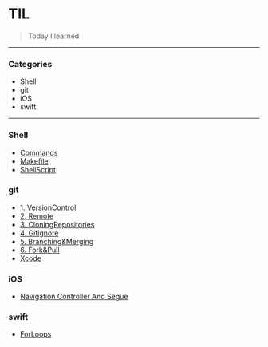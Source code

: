 # TIL
> Today I learned

<hr>

### Categories
*  Shell
* git
* iOS
* swift  

<hr>

### Shell
* [Commands](https://github.com/usoab0561/TIL/blob/main/Shell/Commands.md)
* [Makefile](https://github.com/usoab0561/TIL/blob/main/Shell/Makefile.md)
* [ShellScript](https://github.com/usoab0561/TIL/blob/main/Shell/ShellScirpt.md)


### git
* [1. VersionControl](https://github.com/usoab0561/TIL/blob/main/git/1.%20VersionControl.md)
* [2. Remote](https://github.com/usoab0561/TIL/blob/main/git/2.%20Remote.md)
* [3. CloningRepositories](https://github.com/usoab0561/TIL/blob/main/git/3.%20CloningRepositories.md)
* [4. Gitignore](https://github.com/usoab0561/TIL/blob/main/git/4.%20Gitignore.md)
* [5. Branching&Merging](https://github.com/usoab0561/TIL/blob/main/git/5.%20Branching%26Merging.md)
* [6. Fork&Pull](https://github.com/usoab0561/TIL/blob/main/git/6.%20Fork%26Pull.md)
* [Xcode](https://github.com/usoab0561/TIL/blob/main/git/Xcode.md)

### iOS
* [Navigation Controller And Segue](https://github.com/usoab0561/TIL/blob/main/iOS/Navigation%20Controller%20And%20Segue.md)

### swift
* [ForLoops](https://github.com/usoab0561/TIL/blob/main/swift/ForLoops.md)


 
